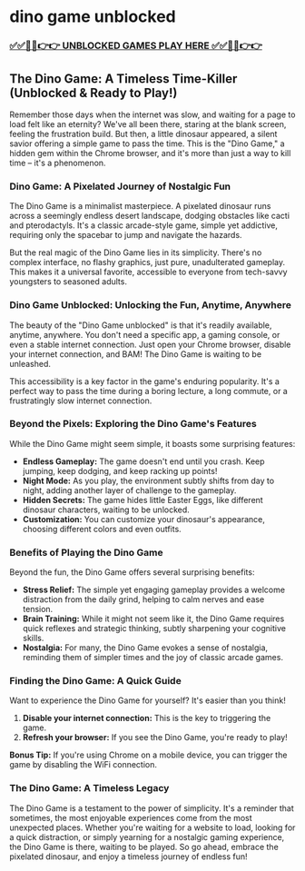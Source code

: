 # dino game unblocked

### [✅✅🔴🔴👉👉 UNBLOCKED GAMES PLAY HERE ✅✅🔴🔴👉👉](https://topstoryindia.com)

## The Dino Game: A Timeless Time-Killer (Unblocked & Ready to Play!)

Remember those days when the internet was slow, and waiting for a page to load felt like an eternity? We've all been there, staring at the blank screen, feeling the frustration build.  But then, a little dinosaur appeared, a silent savior offering a simple game to pass the time.  This is the "Dino Game," a hidden gem within the Chrome browser, and it's more than just a way to kill time – it's a phenomenon. 

### Dino Game: A Pixelated Journey of Nostalgic Fun

The Dino Game is a minimalist masterpiece.  A pixelated dinosaur runs across a seemingly endless desert landscape, dodging obstacles like cacti and pterodactyls. It's a classic arcade-style game, simple yet addictive, requiring only the spacebar to jump and navigate the hazards.  

But the real magic of the Dino Game lies in its simplicity. There's no complex interface, no flashy graphics, just pure, unadulterated gameplay. This makes it a universal favorite, accessible to everyone from tech-savvy youngsters to seasoned adults.  

### Dino Game Unblocked: Unlocking the Fun, Anytime, Anywhere

The beauty of the "Dino Game unblocked" is that it's readily available, anytime, anywhere. You don't need a specific app, a gaming console, or even a stable internet connection.  Just open your Chrome browser, disable your internet connection, and BAM!  The Dino Game is waiting to be unleashed.  

This accessibility is a key factor in the game's enduring popularity.  It's a perfect way to pass the time during a boring lecture, a long commute, or a frustratingly slow internet connection.  

### Beyond the Pixels: Exploring the Dino Game's Features

While the Dino Game might seem simple, it boasts some surprising features:

* **Endless Gameplay:** The game doesn't end until you crash.  Keep jumping, keep dodging, and keep racking up points! 
* **Night Mode:**  As you play, the environment subtly shifts from day to night, adding another layer of challenge to the gameplay.
* **Hidden Secrets:**  The game hides little Easter Eggs, like different dinosaur characters, waiting to be unlocked.  
* **Customization:**  You can customize your dinosaur's appearance, choosing different colors and even outfits.  

### Benefits of Playing the Dino Game

Beyond the fun, the Dino Game offers several surprising benefits:

* **Stress Relief:** The simple yet engaging gameplay provides a welcome distraction from the daily grind, helping to calm nerves and ease tension.
* **Brain Training:**  While it might not seem like it, the Dino Game requires quick reflexes and strategic thinking, subtly sharpening your cognitive skills.
* **Nostalgia:** For many, the Dino Game evokes a sense of nostalgia, reminding them of simpler times and the joy of classic arcade games.

### Finding the Dino Game: A Quick Guide

Want to experience the Dino Game for yourself? It's easier than you think!

1. **Disable your internet connection:**  This is the key to triggering the game.
2. **Refresh your browser:**  If you see the Dino Game, you're ready to play! 

**Bonus Tip:** If you're using Chrome on a mobile device, you can trigger the game by disabling the WiFi connection.  

### The Dino Game: A Timeless Legacy

The Dino Game is a testament to the power of simplicity.  It's a reminder that sometimes, the most enjoyable experiences come from the most unexpected places.  Whether you're waiting for a website to load, looking for a quick distraction, or simply yearning for a nostalgic gaming experience, the Dino Game is there, waiting to be played.  So go ahead, embrace the pixelated dinosaur, and enjoy a timeless journey of endless fun! 
